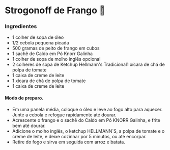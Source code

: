 # Strogonoff de Frango :chicken:

### Ingredientes

- 1 colher de sopa de óleo
- 1/2 cebola pequena picada
- 500 gramas de peito de frango em cubos
- 1 sachê de Caldo em Pó Knorr Galinha
- 1 colher de sopa de molho inglês opcional
- 2 colheres de sopa de Ketchup Hellmann's Tradicional1 xícara de chá de polpa de tomate
- 1 caixa de creme de leite
- 1 xícara de chá de polpa de tomate
- 1 caixa de creme de leite



#### Modo de preparo. 

- Em uma panela média, coloque o óleo e leve ao fogo alto para aquecer. Junte a cebola e refogue rapidamente até dourar.
- Acrescente o frango e o sachê do Caldo em Pó KNORR Galinha, e frite bem até dourar.
- Adicione o molho inglês, o ketchup HELLMANN´S, a polpa de tomate e o creme de leite, e deixe cozinhar por 5 minutos, ou até encorpar.
- Retire do fogo e sirva em seguida com arroz e batata.